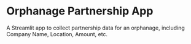# Orphanage Partnership App 
A Streamlit app to collect partnership data for an orphanage, including Company Name, Location, Amount, etc. 
